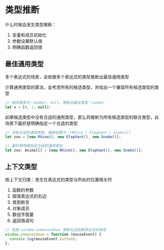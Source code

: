 # 类型推断

什么时候会发生类型推断：

1. 变量和成员初始化
2. 参数设置默认值
3. 明确函数返回值

## 最佳通用类型

多个表达式的场景，会依据多个表达式的类型推断出最佳通用类型

计算通用类型的算法，会考虑所有的候选类型，并给出一个兼容所有候选类型的类型

```ts
// 候选类型为：number、null，推断出最佳类型：number
let x = [0, 1, null];
```

如果候选类型中没有合适的通用类型，那么将推断为所有候选类型的联合类型，此场景下最好是明确指定一个合适的类型

```ts
// 没有合适的通用类型，推断结果为：(Rhino | Elephant | Snake)[]
let zoo = [new Rhino(), new Elephant(), new Snake()];

// 最好是明确指定合适的通用类型
let zoo: Animal[] = [new Rhino(), new Elephant(), new Snake()];
```

## 上下文类型

按上下文归类：发生在表达式的类型与所处的位置相关时

1. 函数的参数
2. 赋值表达式的右边
3. 类型断言
4. 对象成员
5. 数组字面量
6. 返回值语句

```ts
// 依据 window.onmousedown 推断右边函数表达式的类型
window.onmousedown = function (mouseEvent) {
  console.log(mouseEvent.button);
};
```
